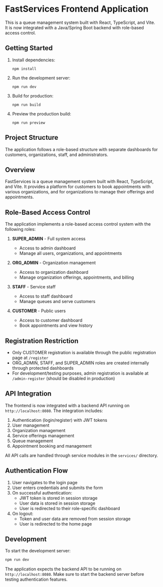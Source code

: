 # FastServices Frontend Application

This is a queue management system built with React, TypeScript, and Vite. It is now integrated with a Java/Spring Boot backend with role-based access control.

## Getting Started

1. Install dependencies:
   ```
   npm install
   ```

2. Run the development server:
   ```
   npm run dev
   ```

3. Build for production:
   ```
   npm run build
   ```

4. Preview the production build:
   ```
   npm run preview
   ```

## Project Structure

The application follows a role-based structure with separate dashboards for customers, organizations, staff, and administrators.

## Overview

FastServices is a queue management system built with React, TypeScript, and Vite. It provides a platform for customers to book appointments with various organizations, and for organizations to manage their offerings and appointments.

## Role-Based Access Control

The application implements a role-based access control system with the following roles:

1. **SUPER_ADMIN** - Full system access
   - Access to admin dashboard
   - Manage all users, organizations, and appointments

2. **ORG_ADMIN** - Organization management
   - Access to organization dashboard
   - Manage organization offerings, appointments, and billing

3. **STAFF** - Service staff
   - Access to staff dashboard
   - Manage queues and serve customers

4. **CUSTOMER** - Public users
   - Access to customer dashboard
   - Book appointments and view history

## Registration Restriction

- Only CUSTOMER registration is available through the public registration page at `/register`
- ORG_ADMIN, STAFF, and SUPER_ADMIN roles are created internally through protected dashboards
- For development/testing purposes, admin registration is available at `/admin-register` (should be disabled in production)

## API Integration

The frontend is now integrated with a backend API running on `http://localhost:8080`. The integration includes:

1. Authentication (login/register) with JWT tokens
2. User management
3. Organization management
4. Service offerings management
5. Queue management
6. Appointment booking and management

All API calls are handled through service modules in the `services/` directory.

## Authentication Flow

1. User navigates to the login page
2. User enters credentials and submits the form
3. On successful authentication:
   - JWT token is stored in session storage
   - User data is stored in session storage
   - User is redirected to their role-specific dashboard
4. On logout:
   - Token and user data are removed from session storage
   - User is redirected to the home page

## Development

To start the development server:

```bash
npm run dev
```

The application expects the backend API to be running on `http://localhost:8080`. Make sure to start the backend server before testing authentication features.